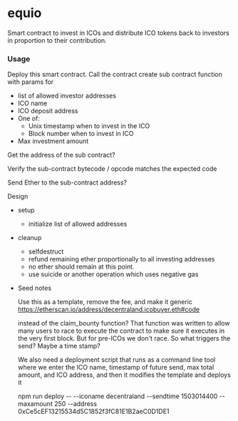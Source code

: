 # equio

Smart contract to invest in ICOs and distribute ICO tokens back to investors in proportion to their contribution.

### Usage

Deploy this smart contract.
Call the contract create sub contract function with params for
- list of allowed investor addresses
- ICO name
- ICO deposit address
- One of:
  - Unix timestamp when to invest in the ICO
  - Block number when to invest in ICO
- Max investment amount

Get the address of the sub contract?

Verify the sub-contract bytecode / opcode matches the expected code

Send Ether to the sub-contract address?

Design
- setup
  - initialize list of allowed addresses

- cleanup
  - selfdestruct
  - refund remaining ether proportionally to all investing addresses
  - no ether should remain at this point.
  - use suicide or another operation which uses negative gas


- Seed notes

  Use this as a template, remove the fee, and make it generic
  https://etherscan.io/address/decentraland.icobuyer.eth#code

  instead of the claim_bounty function? That function was written to allow many users to race to execute the contract to make sure it executes in the very first block. But for pre-ICOs we don't race. So what triggers the send? Maybe a time stamp?

  We also need a deployment script that runs as a command line tool where we enter the ICO name, timestamp of future send, max total amount, and ICO address, and then it modifies the template and deploys it

  npm run deploy -- --iconame decentraland --sendtime 1503014400 --maxamount 250 --address 0xCe5cEF13215534d5C1852f3fC81E1B2aeC0D1DE1
